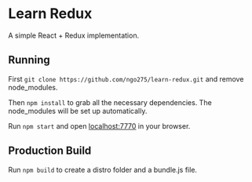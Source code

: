 # Learn Redux

A simple React + Redux implementation.

## Running

First `git clone https://github.com/ngo275/learn-redux.git` and remove node_modules.

Then `npm install` to grab all the necessary dependencies. The node_modules will be set up automatically. 

Run `npm start` and open <localhost:7770> in your browser.

## Production Build

Run `npm build` to create a distro folder and a bundle.js file.
